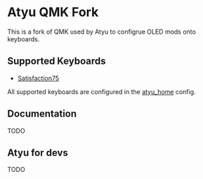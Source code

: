 # Atyu QMK Fork

This is a fork of QMK used by Atyu to configrue OLED mods onto keyboards.

## Supported Keyboards

* [Satisfaction75](/keyboards/cannonkeys/satisfaction75)

All supported keyboards are configured in the [atyu_home](/atyu_home.json) config.

## Documentation

TODO

## Atyu for devs

TODO


